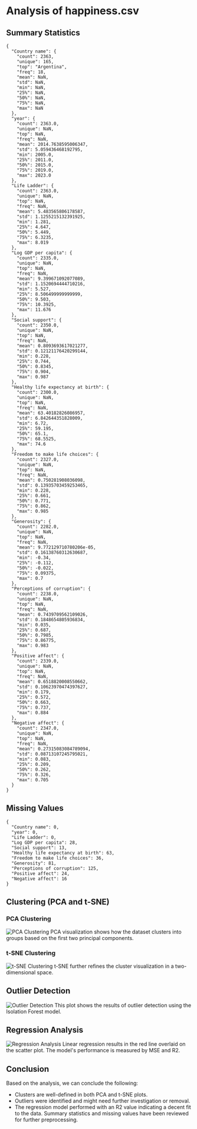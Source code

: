 # Analysis of happiness.csv

## Summary Statistics

```
{
  "Country name": {
    "count": 2363,
    "unique": 165,
    "top": "Argentina",
    "freq": 18,
    "mean": NaN,
    "std": NaN,
    "min": NaN,
    "25%": NaN,
    "50%": NaN,
    "75%": NaN,
    "max": NaN
  },
  "year": {
    "count": 2363.0,
    "unique": NaN,
    "top": NaN,
    "freq": NaN,
    "mean": 2014.7638595006347,
    "std": 5.059436468192795,
    "min": 2005.0,
    "25%": 2011.0,
    "50%": 2015.0,
    "75%": 2019.0,
    "max": 2023.0
  },
  "Life Ladder": {
    "count": 2363.0,
    "unique": NaN,
    "top": NaN,
    "freq": NaN,
    "mean": 5.483565806178587,
    "std": 1.1255215132391925,
    "min": 1.281,
    "25%": 4.647,
    "50%": 5.449,
    "75%": 6.3235,
    "max": 8.019
  },
  "Log GDP per capita": {
    "count": 2335.0,
    "unique": NaN,
    "top": NaN,
    "freq": NaN,
    "mean": 9.399671092077089,
    "std": 1.1520694444710216,
    "min": 5.527,
    "25%": 8.506499999999999,
    "50%": 9.503,
    "75%": 10.3925,
    "max": 11.676
  },
  "Social support": {
    "count": 2350.0,
    "unique": NaN,
    "top": NaN,
    "freq": NaN,
    "mean": 0.8093693617021277,
    "std": 0.12121176420299144,
    "min": 0.228,
    "25%": 0.744,
    "50%": 0.8345,
    "75%": 0.904,
    "max": 0.987
  },
  "Healthy life expectancy at birth": {
    "count": 2300.0,
    "unique": NaN,
    "top": NaN,
    "freq": NaN,
    "mean": 63.40182826086957,
    "std": 6.842644351828009,
    "min": 6.72,
    "25%": 59.195,
    "50%": 65.1,
    "75%": 68.5525,
    "max": 74.6
  },
  "Freedom to make life choices": {
    "count": 2327.0,
    "unique": NaN,
    "top": NaN,
    "freq": NaN,
    "mean": 0.750281908036098,
    "std": 0.13935703459253465,
    "min": 0.228,
    "25%": 0.661,
    "50%": 0.771,
    "75%": 0.862,
    "max": 0.985
  },
  "Generosity": {
    "count": 2282.0,
    "unique": NaN,
    "top": NaN,
    "freq": NaN,
    "mean": 9.772129710780206e-05,
    "std": 0.16138760312630687,
    "min": -0.34,
    "25%": -0.112,
    "50%": -0.022,
    "75%": 0.09375,
    "max": 0.7
  },
  "Perceptions of corruption": {
    "count": 2238.0,
    "unique": NaN,
    "top": NaN,
    "freq": NaN,
    "mean": 0.7439709562109026,
    "std": 0.1848654805936834,
    "min": 0.035,
    "25%": 0.687,
    "50%": 0.7985,
    "75%": 0.86775,
    "max": 0.983
  },
  "Positive affect": {
    "count": 2339.0,
    "unique": NaN,
    "top": NaN,
    "freq": NaN,
    "mean": 0.6518820008550662,
    "std": 0.10623970474397627,
    "min": 0.179,
    "25%": 0.572,
    "50%": 0.663,
    "75%": 0.737,
    "max": 0.884
  },
  "Negative affect": {
    "count": 2347.0,
    "unique": NaN,
    "top": NaN,
    "freq": NaN,
    "mean": 0.27315083084789094,
    "std": 0.08713107245795021,
    "min": 0.083,
    "25%": 0.209,
    "50%": 0.262,
    "75%": 0.326,
    "max": 0.705
  }
}
```
## Missing Values

```
{
  "Country name": 0,
  "year": 0,
  "Life Ladder": 0,
  "Log GDP per capita": 28,
  "Social support": 13,
  "Healthy life expectancy at birth": 63,
  "Freedom to make life choices": 36,
  "Generosity": 81,
  "Perceptions of corruption": 125,
  "Positive affect": 24,
  "Negative affect": 16
}
```
## Clustering (PCA and t-SNE)

### PCA Clustering
![PCA Clustering](happiness.csv_clustering_pca.png)
PCA visualization shows how the dataset clusters into groups based on the first two principal components.

### t-SNE Clustering
![t-SNE Clustering](happiness.csv_clustering_tsne.png)
t-SNE further refines the cluster visualization in a two-dimensional space.

## Outlier Detection

![Outlier Detection](happiness.csv_outliers.png)
This plot shows the results of outlier detection using the Isolation Forest model.

## Regression Analysis

![Regression Analysis](happiness.csv_regression.png)
Linear regression results in the red line overlaid on the scatter plot. The model's performance is measured by MSE and R2.
## Conclusion

Based on the analysis, we can conclude the following:
- Clusters are well-defined in both PCA and t-SNE plots.
- Outliers were identified and might need further investigation or removal.
- The regression model performed with an R2 value indicating a decent fit to the data.
Summary statistics and missing values have been reviewed for further preprocessing.
